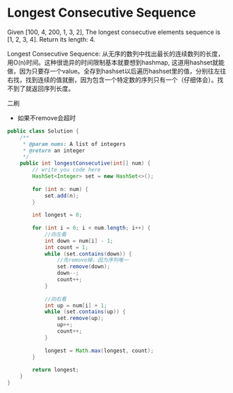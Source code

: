 # Longest Consecutive Sequence

Given [100, 4, 200, 1, 3, 2],
The longest consecutive elements sequence is [1, 2, 3, 4]. Return its length: 4.


Longest Consecutive Sequence: 从无序的数列中找出最长的连续数列的长度，用O(n)时间。这种很诡异的时间限制基本就要想到hashmap, 这道用hashset就能做，因为只要存一个value。全存到hashset以后遍历hashset里的值，分别往左往右找，找到连续的值就删，因为包含一个特定数的序列只有一个（仔细体会）。找不到了就返回序列长度。

二刷
* 如果不remove会超时

```java
public class Solution {
    /**
     * @param nums: A list of integers
     * @return an integer
     */
    public int longestConsecutive(int[] num) {
        // write you code here
        HashSet<Integer> set = new HashSet<>();
        
        for (int n: num) {
            set.add(n);
        }
        
        int longest = 0;
        
        for (int i = 0; i < num.length; i++) {
            //向左看
            int down = num[i] - 1;
            int count = 1;
            while (set.contains(down)) {
                //先remove掉，因为序列唯一
                set.remove(down);
                down--;
                count++;
            }
            
            //向右看
            int up = num[i] + 1;
            while (set.contains(up)) {
                set.remove(up);
                up++;
                count++;
            }
            
            longest = Math.max(longest, count);
        }
        
        return longest;
    }
}
```